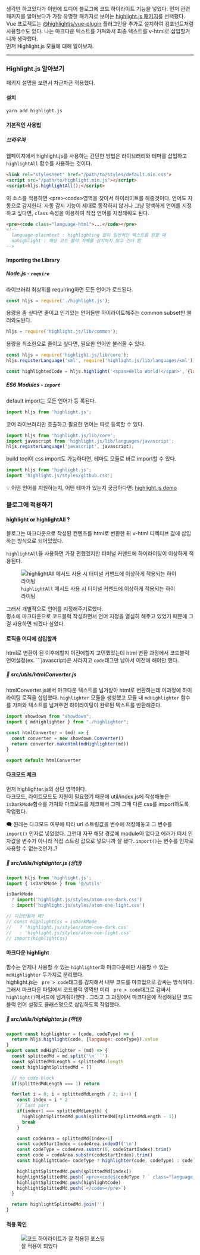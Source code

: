생각만 하고있다가 이번에 드디어 블로그에 코드 하이라이트 기능을 넣었다. 
먼저 관련 패키지를 알아보다가 가장 유명한 패키지로 보이는 [highlight.js 패키지](https://www.npmjs.com/package/highlight.js)를 선택했다.
Vue 프로젝트는 [@highlightjs/vue-plugin](https://www.npmjs.com/package/@highlightjs/vue-plugin) 플러그인을 추가로 설치하여 컴포넌트처럼 사용할수도 있다. 나는 마크다운 텍스트를 가져와서 최종 텍스트를 v-html로 삽입할거니까 생략했다.  
먼저 Highlight.js 모듈에 대해 알아보자.

- - -
### Highlight.js 알아보기
패키지 설명을 보면서 차근차근 적용했다.
#### 설치

```bash
yarn add highlight.js
```

#### 기본적인 사용법
##### 브라우저
웹페이지에서 highlight.js를 사용하는 간단한 방법은 라이브러리와 테마를 삽입하고 <code>highlightAll</code> 함수를 사용하는 것이다.

```html
<link rel="stylesheet" href="/path/to/styles/default.min.css">
<script src="/path/to/highlight.min.js"></script>
<script>hljs.highlightAll();</script>
```

이 소스를 적용하면 &lt;pre&gt;&lt;code&gt;영역을 찾아서 하이라이트를 해줄것이다. 언어도 자동으로 감지한다. 자동 감지 기능이 제대로 동작하지 않거나 그냥 명백하게 언어를 지정하고 싶다면, <code>class</code> 속성을 이용하여 직접 언어를 지정해줘도 된다.

```html
<pre><code class="language-html">...</code></pre>
<!--
  language-plaintext : highlighting 없이 일반적인 텍스트를 원할 때
  nohighlight : 해당 코드 블럭 자체를 감지하지 않고 건너 뜀
-->
```


#### Importing the Library 
##### Node.js - <code>require</code>
라이브러리 최상위를 requiring하면 모든 언어가 로드된다.

```javascript
const hljs = require('./highlight.js');
```

용량을 좀 싶다면 줄이고 인기있는 언어들만 하이라이트해주는 common subset만 불러와도된다. 

```javascript
hljs = require('highlight.js/lib/common');
```

용량을 최소한으로 줄이고 싶다면, 필요한 언어만 불러올 수 있다.

```javascript
const hljs = require('highlight.js/lib/core');
hljs.registerLanguage('xml', require('highlight.js/lib/languages/xml'));

const highlightedCode = hljs.highlight('<span>Hello World!</span>', {language: 'xml'}).value
```

##### ES6 Modules - <code>import</code>
default import는 모든 언어가 등
록된다.
```javascript
import hljs from 'highlight.js';
```
코어 라이브러리만 호출하고 필요한 언어는 따로 등록할 수 있다.

```javascript
import hljs from 'highlight.js/lib/core';
import javascript from 'highlight.js/lib/languages/javascript';
hljs.registerLanguage('javascript', javascript);
```
build tool이 css import도 가능하다면, 테마도 모듈로 바로 import할 수 있다.

```javascript
import hljs from 'highlight.js';
import 'highlight.js/styles/github.css';
```

💡 어떤 언어를 지원하는지, 어떤 테마가 있는지 궁금하다면: [highlight.js demo](https://highlightjs.org/static/demo/)
### 블로그에 적용하기
#### highlight or highlightAll ?
블로그는 마크다운으로 작성된 컨텐츠를 html로 변환한 뒤 v-html 디렉티브 값에 삽입하는 방식으로 되어있었다.  

<code>highlightAll</code>을 사용하면 가장 편했겠지만 터미널 커맨드에 하이라이팅이 이상하게 적용된다.

<figure>
  <img src="/posts/images/code-syntax-highlight-package/highlight-all-terminal-command.jpg" alt="highlightAll 메서드 사용 시 터미널 커맨드에 이상하게 적용되는 하이라이팅">
  <figcaption><code>highlightAll</code> 메서드 사용 시 터미널 커맨드에 이상하게 적용되는 하이라이팅</figcaption>
</figure>

그래서 개별적으로 언어를 지정해주기로했다.  
평소에 마크다운으로 코드블럭 작성하면서 언어 지정을 열심히 해주고 있었기 때문에 그걸 사용하면 되겠다 싶었다. 

#### 로직을 어디에 삽입할까
html로 변환이 된 이후에할지 이전에할지 고민했었는데 html 변환 과정에서 코드블럭 언어설정(ex. ```javascript)은 사라지고 <code>code</code>태그만 남아서 이전에 해야만 했다.  

##### 📃 src/utils/htmlConverter.js
htmlConverter.js에서 마크다운 텍스트를 넘겨받아 html로 변환하는데 이과정에 하이라이팅 로직을 삽입했다.
<code>highlighter</code> 모듈을 생성했고 모듈 내 <code>mdHighlighter</code> 함수를 가져와 텍스트를 넘겨주면 하이라이팅이 완료된 텍스트를 반환해준다.

```javascript
import showdown from "showdown";
import { mdHighlighter } from "./highlighter";

const htmlConverter = (md) => {
  const converter = new showdown.Converter()
  return converter.makeHtml(mdHighlighter(md))
}

export default htmlConverter
```

#### 다크모드 체크
먼저 highlighter.js의 상단 영역이다.  
다크모드, 라이트모드도 지원이 필요했기 때문에 util/index.js에 작성해놓은 <code>isDarkMode</code>함수를 가져와 다크모드를 체크해서 그때 그때 다른 css를 import하도록 작업했다.  

🗨 원래는 다크모드 여부에 따라 url 스트링값을 변수에 저장해놓고 그 변수를 <code>import()</code> 인자로 넣었었다. 그런데 자꾸 해당 경로에 module이 없다고 에러가 떠서 인자값을 변수가 아니라 직접 스트링 값으로 넣으니까 잘 됐다. <code>import()</code>는 변수를 인자로 사용할 수 없는것인가..?
##### 📃 src/utils/highlighter.js (상단)

```javascript
import hljs from 'highlight.js';
import { isDarkMode } from '@/utils'

isDarkMode
  ? import('highlight.js/styles/atom-one-dark.css')  
  : import('highlight.js/styles/atom-one-light.css')

// 이건안될까 왜?
// const highlightCss = isDarkMode
//   ? 'highlight.js/styles/atom-one-dark.css'
//   : 'highlight.js/styles/atom-one-light.css'
// import(highlightCss)
```
#### 마크다운 highlight
함수는 언제나 사용할 수 있는 <code>highlighter</code>와 마크다운에만 사용할 수 있는 <code>mdHighlighter</code> 두가지로 분리했다.  
highlight.js는 <code> pre > code</code>태그를 감지해서 내부 코드를 마크업으로 감싸는 방식이다. 그래서 마크다운 파일에서 코드블럭 영역만 미리 <code> pre > code</code>태그로 감싸서 <code>highlight()</code>메서드에 넘겨줘야했다 . 그리고 그 과정에서 마크다운에 작성해놨던 코드블럭 언어 설정도 클래스명으로 삽입하도록 작업했다.
##### 📃 src/utils/highlighter.js (하단)

```javascript
export const highlighter = (code, codeType) => {
  return hljs.highlight(code, {language: codeType}).value
}
export const mdHighlighter = (md) => {
  const splittedMd = md.split('\n```')
  const splittedMdLength = splittedMd.length
  const highlightSplittedMd = []

  // no code block
  if(splittedMdLength === 1) return

  for(let i = 0; i < splittedMdLength / 2; i++) {
    const index = i * 2
    // last part
    if(index+1 === splittedMdLength) { 
      highlightSplittedMd.push(splittedMd[splittedMdLength - 1])
      break
    }

    const codeArea = splittedMd[index+1] 
    const codeStartIndex = codeArea.indexOf('\n')
    const codeType = codeArea.substr(0, codeStartIndex).trim()
    const code = codeArea.substr(codeStartIndex).trim()
    const highlightCode= codeType ? highlighter(code, codeType) : code

    highlightSplittedMd.push(splittedMd[index])
    highlightSplittedMd.push(`<pre><code${codeType ? ` class="language-${codeType}"` : ''}>`)
    highlightSplittedMd.push(highlightCode)
    highlightSplittedMd.push(`</code></pre>`)
  }

  return highlightSplittedMd.join('')
}
```

#### 적용 확인
<figure>
  <img src="/posts/images/code-syntax-highlight-package/highlight-code-screen.jpg" alt="코드 하이라이트가 잘 적용된 포스팅">
  <figcaption>잘 적용이 되었다</figcaption>
</figure>